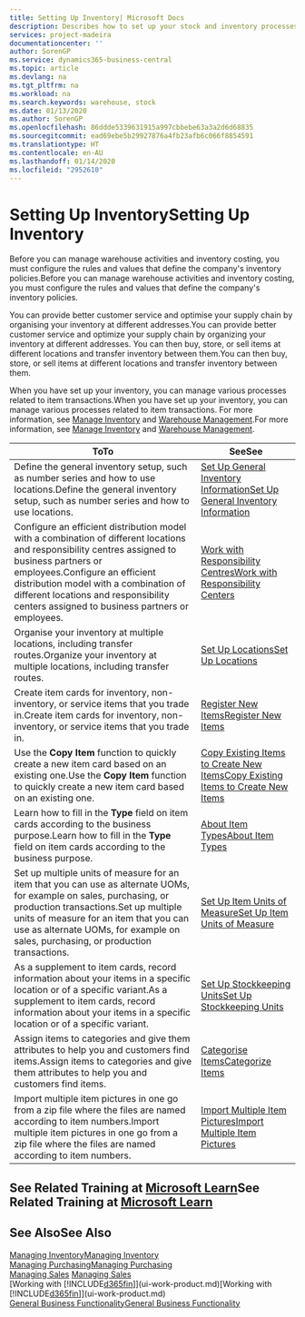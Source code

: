 ```yaml
---
title: Setting Up Inventory| Microsoft Docs
description: Describes how to set up your stock and inventory processes, including transfer routes and locations, such as warehouses.
services: project-madeira
documentationcenter: ''
author: SorenGP
ms.service: dynamics365-business-central
ms.topic: article
ms.devlang: na
ms.tgt_pltfrm: na
ms.workload: na
ms.search.keywords: warehouse, stock
ms.date: 01/13/2020
ms.author: SorenGP
ms.openlocfilehash: 86ddde5339631915a997cbbebe63a3a2d6d68835
ms.sourcegitcommit: ead69ebe5b29927876a4fb23afb6c066f8854591
ms.translationtype: HT
ms.contentlocale: en-AU
ms.lasthandoff: 01/14/2020
ms.locfileid: "2952610"
---
```

# <a name="setting-up-inventory"></a><span data-ttu-id="d6713-103">Setting Up Inventory</span><span class="sxs-lookup"><span data-stu-id="d6713-103">Setting Up Inventory</span></span>
<span data-ttu-id="d6713-104">Before you can manage warehouse activities and inventory costing, you must configure the rules and values that define the company's inventory policies.</span><span class="sxs-lookup"><span data-stu-id="d6713-104">Before you can manage warehouse activities and inventory costing, you must configure the rules and values that define the company's inventory policies.</span></span>

<span data-ttu-id="d6713-105">You can provide better customer service and optimise your supply chain by organising your inventory at different addresses.</span><span class="sxs-lookup"><span data-stu-id="d6713-105">You can provide better customer service and optimize your supply chain by organizing your inventory at different addresses.</span></span> <span data-ttu-id="d6713-106">You can then buy, store, or sell items at different locations and transfer inventory between them.</span><span class="sxs-lookup"><span data-stu-id="d6713-106">You can then buy, store, or sell items at different locations and transfer inventory between them.</span></span>

<span data-ttu-id="d6713-107">When you have set up your inventory, you can manage various processes related to item transactions.</span><span class="sxs-lookup"><span data-stu-id="d6713-107">When you have set up your inventory, you can manage various processes related to item transactions.</span></span> <span data-ttu-id="d6713-108">For more information, see [Manage Inventory](inventory-manage-inventory.md) and [Warehouse Management](warehouse-manage-warehouse.md).</span><span class="sxs-lookup"><span data-stu-id="d6713-108">For more information, see [Manage Inventory](inventory-manage-inventory.md) and [Warehouse Management](warehouse-manage-warehouse.md).</span></span>

| <span data-ttu-id="d6713-109">To</span><span class="sxs-lookup"><span data-stu-id="d6713-109">To</span></span> | <span data-ttu-id="d6713-110">See</span><span class="sxs-lookup"><span data-stu-id="d6713-110">See</span></span> |
| --- | --- |
| <span data-ttu-id="d6713-111">Define the general inventory setup, such as number series and how to use locations.</span><span class="sxs-lookup"><span data-stu-id="d6713-111">Define the general inventory setup, such as number series and how to use locations.</span></span> |[<span data-ttu-id="d6713-112">Set Up General Inventory Information</span><span class="sxs-lookup"><span data-stu-id="d6713-112">Set Up General Inventory Information</span></span>](inventory-how-setup-general.md) |
|<span data-ttu-id="d6713-113">Configure an efficient distribution model with a combination of different locations and responsibility centres assigned to business partners or employees.</span><span class="sxs-lookup"><span data-stu-id="d6713-113">Configure an efficient distribution model with a combination of different locations and responsibility centers assigned to business partners or employees.</span></span>|[<span data-ttu-id="d6713-114">Work with Responsibility Centres</span><span class="sxs-lookup"><span data-stu-id="d6713-114">Work with Responsibility Centers</span></span>](inventory-responsibility-centers.md)|
| <span data-ttu-id="d6713-115">Organise your inventory at multiple locations, including transfer routes.</span><span class="sxs-lookup"><span data-stu-id="d6713-115">Organize your inventory at multiple locations, including transfer routes.</span></span> |[<span data-ttu-id="d6713-116">Set Up Locations</span><span class="sxs-lookup"><span data-stu-id="d6713-116">Set Up Locations</span></span>](inventory-how-register-new-items.md) |
| <span data-ttu-id="d6713-117">Create item cards for inventory, non-inventory, or service items that you trade in.</span><span class="sxs-lookup"><span data-stu-id="d6713-117">Create item cards for inventory, non-inventory, or service items that you trade in.</span></span> |[<span data-ttu-id="d6713-118">Register New Items</span><span class="sxs-lookup"><span data-stu-id="d6713-118">Register New Items</span></span>](inventory-how-register-new-items.md) |
|<span data-ttu-id="d6713-119">Use the **Copy Item** function to quickly create a new item card based on an existing one.</span><span class="sxs-lookup"><span data-stu-id="d6713-119">Use the **Copy Item** function to quickly create a new item card based on an existing one.</span></span>|[<span data-ttu-id="d6713-120">Copy Existing Items to Create New Items</span><span class="sxs-lookup"><span data-stu-id="d6713-120">Copy Existing Items to Create New Items</span></span>](inventory-how-copy-items.md)|
|<span data-ttu-id="d6713-121">Learn how to fill in the **Type** field on item cards according to the business purpose.</span><span class="sxs-lookup"><span data-stu-id="d6713-121">Learn how to fill in the **Type** field on item cards according to the business purpose.</span></span>|[<span data-ttu-id="d6713-122">About Item Types</span><span class="sxs-lookup"><span data-stu-id="d6713-122">About Item Types</span></span>](inventory-about-item-types.md)|
|<span data-ttu-id="d6713-123">Set up multiple units of measure for an item that you can use as alternate UOMs, for example on sales, purchasing, or production transactions.</span><span class="sxs-lookup"><span data-stu-id="d6713-123">Set up multiple units of measure for an item that you can use as alternate UOMs, for example on sales, purchasing, or production transactions.</span></span>|[<span data-ttu-id="d6713-124">Set Up Item Units of Measure</span><span class="sxs-lookup"><span data-stu-id="d6713-124">Set Up Item Units of Measure</span></span>](inventory-how-setup-units-of-measure.md)|
|<span data-ttu-id="d6713-125">As a supplement to item cards, record information about your items in a specific location or of a specific variant.</span><span class="sxs-lookup"><span data-stu-id="d6713-125">As a supplement to item cards, record information about your items in a specific location or of a specific variant.</span></span>|[<span data-ttu-id="d6713-126">Set Up Stockkeeping Units</span><span class="sxs-lookup"><span data-stu-id="d6713-126">Set Up Stockkeeping Units</span></span>](inventory-how-to-set-up-stockkeeping-units.md)|
| <span data-ttu-id="d6713-127">Assign items to categories and give them attributes to help you and customers find items.</span><span class="sxs-lookup"><span data-stu-id="d6713-127">Assign items to categories and give them attributes to help you and customers find items.</span></span> |[<span data-ttu-id="d6713-128">Categorise Items</span><span class="sxs-lookup"><span data-stu-id="d6713-128">Categorize Items</span></span>](inventory-how-categorize-items.md) |
|<span data-ttu-id="d6713-129">Import multiple item pictures in one go from a zip file where the files are named according to item numbers.</span><span class="sxs-lookup"><span data-stu-id="d6713-129">Import multiple item pictures in one go from a zip file where the files are named according to item numbers.</span></span>|[<span data-ttu-id="d6713-130">Import Multiple Item Pictures</span><span class="sxs-lookup"><span data-stu-id="d6713-130">Import Multiple Item Pictures</span></span>](inventory-how-import-item-pictures.md)|

## <a name="see-related-training-at-microsoft-learnlearnmodulestrade-get-started-dynamics-365-business-central"></a><span data-ttu-id="d6713-131">See Related Training at [Microsoft Learn](/learn/modules/trade-get-started-dynamics-365-business-central/)</span><span class="sxs-lookup"><span data-stu-id="d6713-131">See Related Training at [Microsoft Learn](/learn/modules/trade-get-started-dynamics-365-business-central/)</span></span>

## <a name="see-also"></a><span data-ttu-id="d6713-132">See Also</span><span class="sxs-lookup"><span data-stu-id="d6713-132">See Also</span></span>
[<span data-ttu-id="d6713-133">Managing Inventory</span><span class="sxs-lookup"><span data-stu-id="d6713-133">Managing Inventory</span></span>](inventory-manage-inventory.md)  
[<span data-ttu-id="d6713-134">Managing Purchasing</span><span class="sxs-lookup"><span data-stu-id="d6713-134">Managing Purchasing</span></span>](purchasing-manage-purchasing.md)  
<span data-ttu-id="d6713-135">[Managing Sales](sales-manage-sales.md)  </span><span class="sxs-lookup"><span data-stu-id="d6713-135">[Managing Sales](sales-manage-sales.md)  </span></span>  
<span data-ttu-id="d6713-136">[Working with [!INCLUDE[d365fin](includes/d365fin_md.md)]](ui-work-product.md)</span><span class="sxs-lookup"><span data-stu-id="d6713-136">[Working with [!INCLUDE[d365fin](includes/d365fin_md.md)]](ui-work-product.md)</span></span>  
[<span data-ttu-id="d6713-137">General Business Functionality</span><span class="sxs-lookup"><span data-stu-id="d6713-137">General Business Functionality</span></span>](ui-across-business-areas.md)
